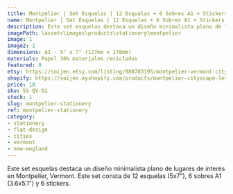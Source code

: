 ```yaml
---
title: Montpelier | Set Esquelas | 12 Esquelas + 6 Sobres A1 + Stickers
name: Montpelier | Set Esquelas | 12 Esquelas + 6 Sobres A1 + Stickers
description: Este set esquelas destaca un diseño minimalista plano de lugares de interés en Montpelier, Vermont. Este set consta de 12 esquelas (5x7"), 6 sobres A1 (3.6x5.1") y 6 stickers.
imagePath: \assets\images\products\stationery\montpelier
image: 1
image2: 1
dimensions: A1 - 5" x 7" (127mm x 178mm)
materials: Papel 30% materiales reciclados
featured: 0
etsy: https://soijen.etsy.com/listing/980783195/montpelier-vermont-cityscape-stationery?utm_source=Copy&utm_medium=ListingManager&utm_campaign=Share&utm_term=so.lmsm&share_time=1695260996045
shopify: https://soijen.myshopify.com/products/montpelier-cityscape-letter-set
price: 18
sku: SS-QV-02
stock: 1
slug: montpelier-stationery
ref: montpelier-stationery
category:
- stationery
- flat-design
- cities
- vermont
- new-england
---
```

Este set esquelas destaca un diseño minimalista plano de lugares de interés en Montpelier, Vermont. Este set consta de 12 esquelas (5x7"), 6 sobres A1 (3.6x5.1") y 6 stickers.
